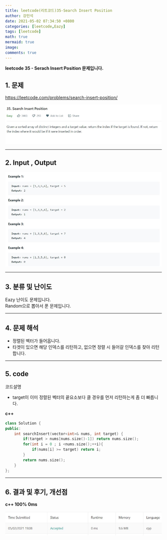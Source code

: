 ```yaml
---
title: leetcode(리트코드)35-Search Insert Position
author: 강민석
date: 2021-05-02 07:34:50 +0800
categories: [leetcode,Eazy]
tags: [leetcode]
math: true
mermaid: true
image: 
comments: true
---
```


**leetcode 35 - Serach Insert Position 문제입니다.**

## 1. 문제
<https://leetcode.com/problems/search-insert-position/> 

![](/assets/img/sample/leetcode/35/Problem.JPG)

-----  

## 2. Input , Output

![](/assets/img/sample/leetcode/35/input.JPG)  


-----  

## 3. 분류 및 난이도

Eazy 난이도 문제입니다.  
Random으로 뽑아서 푼 문제입니다. 


-----  

## 4. 문제 해석

- 정렬된 벡터가 들어옵니다.
- 타겟이 있으면 해당 인덱스를 리턴하고, 없으면 정렬 시 들어갈 인덱스를 찾아 리턴합니다.



-----  

## 5. code  

코드설명
- target이 이미 정렬된 벡터의 끝요소보다 클 경우를 먼저 리턴하는게 좀 더 빠릅니다.

**c++**

```c++
class Solution {
public:
    int searchInsert(vector<int>& nums, int target) {
        if(target > nums[nums.size()-1]) return nums.size();
        for(int i = 0 ; i <nums.size();++i){
            if(nums[i] >= target) return i;
        }
        return nums.size();
    }
};
```

-----

## 6. 결과 및 후기, 개선점


**c++ 100% 0ms**

![](/assets/img/sample/leetcode/35/result.JPG)  



